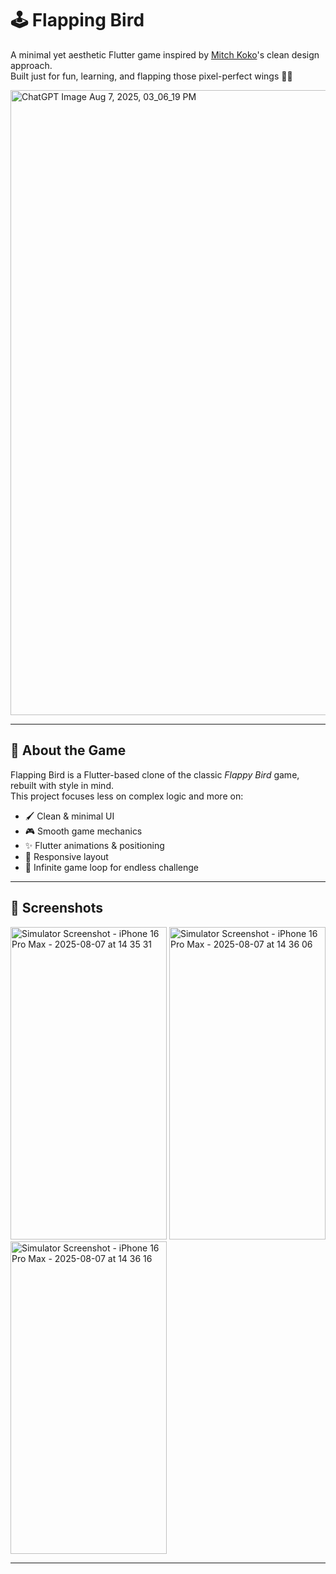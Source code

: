 # 🕹️ Flapping Bird

A minimal yet aesthetic Flutter game inspired by [Mitch Koko](https://www.youtube.com/@MitchKoko)'s clean design approach.  
Built just for fun, learning, and flapping those pixel-perfect wings 🐤✨

<img width="1000" height="1000" alt="ChatGPT Image Aug 7, 2025, 03_06_19 PM" src="https://github.com/user-attachments/assets/e35bd8d9-3b3a-4991-9cf3-75897eef42af" />

 <!-- Replace this path with your actual image path -->

---

## 🎯 About the Game

Flapping Bird is a Flutter-based clone of the classic *Flappy Bird* game, rebuilt with style in mind.  
This project focuses less on complex logic and more on:

- 🖌️ Clean & minimal UI
- 🎮 Smooth game mechanics
- ✨ Flutter animations & positioning
- 📱 Responsive layout
- 🔁 Infinite game loop for endless challenge

---

## 📸 Screenshots

<img width="250" height="500" alt="Simulator Screenshot - iPhone 16 Pro Max - 2025-08-07 at 14 35 31" src="https://github.com/user-attachments/assets/5fc3ece2-9536-4d49-837b-939a1fb0dedb" />


 <img width="250" height="500" alt="Simulator Screenshot - iPhone 16 Pro Max - 2025-08-07 at 14 36 06" src="https://github.com/user-attachments/assets/17ba17f2-b881-4acd-be27-96b545beb010" />

<img width="250" height="500" alt="Simulator Screenshot - iPhone 16 Pro Max - 2025-08-07 at 14 36 16" src="https://github.com/user-attachments/assets/c17cfb87-fe77-4ceb-9fda-a608d2808f6b" />

<!-- Add more images if you want -->

---


